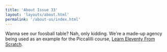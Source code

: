 ```yaml
---
title: 'About Issue 33'
layout: 'layouts/about.html'
permalink: '/about-us/index.html'
---
```


Wanna see our foosball table? Nah, only kidding. We're a made-up agency being used as an example for the Piccalilli course, [Learn Eleventy From Scratch](https://piccalil.li/course/learn-eleventy-from-scratch/).